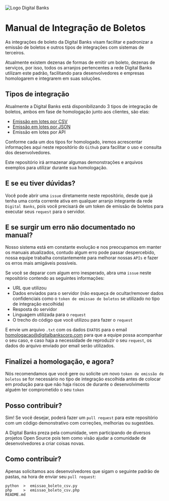 ![Logo Digital Banks](https://i.imgur.com/LI7isN8.png?raw=true)
# Manual de Integração de Boletos
As integrações de boleto da Digital Banks visam facilitar e padronizar a emissão de boletos e outros tipos de integrações com sistemas de terceiros.

Atualmente existem dezenas de formas de emitir um boleto, dezenas de serviços, por isso, todos os arranjos pertencentes a rede Digital Banks utilizam este padrão, facilitando para desenvolvedores e empresas homologarem e integrarem em suas soluções.

## Tipos de integração
Atualmente a Digital Banks está disponibilizando 3 tipos de integração de boletos, ambos em fase de homologação junto aos clientes, são elas:

* [Emissão em lotes por CSV](https://github.com/DigitalBanks/manual-integracao-boletos/blob/master/CSV.md)
* [Emissão em lotes por JSON](https://github.com/DigitalBanks/manual-integracao-boletos/blob/master/JSON.md)
* Emissão em lotes por API

Conforme cada um dos tipos for homologado, iremos acrescentar informações aqui neste repositório do `Github` para facilitar o uso e consulta dos desenvolvedores.

Este repositório irá armazenar algumas demonstrações e arquivos exemplos para utilizar durante sua homologação.

## E se eu tiver dúvidas?
Você pode abrir uma `issue` diretamente neste repositório, desde que já tenha uma conta corrente ativa em qualquer arranjo integrante da rede `Digital Banks`, pois você precisará de um token de emissão de boletos para executar seus `request` para o servidor.

## E se surgir um erro não documentado no manual?
Nosso sistema está em constante evolução e nos preocupamos em manter os manuais atualizados, contudo algum erro pode passar despercebido, nossa equipe trabalha constantemente para melhorar nossas `APIs` e fazer os erros mais amigáveis possíveis.

Se você se deparar com algum erro inesperado, abra uma `issue` neste repositório contendo as seguintes informações:

* URL que utilizou
* Dados enviados para o servidor (não esqueça de ocultar/remover dados confidenciais como o `token de emissao de boletos` se utilizado no tipo de integração escolhida)
* Resposta do servidor
* Linguagem utilizada para o `request`
* O trecho do código que você utilizou para fazer o `request`

E envie um arquivo `.txt` com os dados `EXATOS` para o email homologacao@digitalbankscorp.com para que a equipe possa acompanhar o seu caso, e caso haja a necessidade de reproduzir o seu `request`, os dados do arquivo enviado por email serão utilizados.

## Finalizei a homologação, e agora?
Nós recomendamos que você gere ou solicite um novo `token de emissão de boletos` se for necessário no tipo de integração escolhida antes de colocar em produção para que não haja riscos de durante o desenvolvimento alguém ter comprometido o seu `token`

## Posso contribuir?
Sim! Se você desejar, poderá fazer um `pull request` para este repositório com um código demonstrativo com correções, melhorias ou sugestões.

A Digital Banks preza pela comunidade, vem participando de diversos projetos Open Source pois tem como visão ajudar a comunidade de desenvolvedores a criar coisas novas.

## Como contribuir?
Apenas solicitamos aos desenvolvedores que sigam o seguinte padrão de pastas, na hora de enviar seu `pull request`:

```shell
python  >  emissao_boleto_csv.py
php     >  emissao_boleto_csv.php
README.md
```
